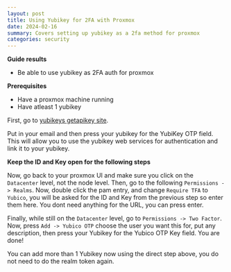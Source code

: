 ```yaml
---
layout: post
title: Using Yubikey for 2FA with Proxmox
date: 2024-02-16
summary: Covers setting up yubikey as a 2fa method for proxmox
categories: security
---
```


**Guide results**

- Be able to use yubikey as 2FA auth for proxmox

**Prerequisites**

- Have a proxmox machine running
- Have atleast 1 yubikey

First, go to [yubikeys getapikey site](upgrade.yubico.com/getapikey/).

Put in your email and then press your yubikey for the YubiKey OTP field. This will allow you to use the yubikey web services for authentication and link it to your yubikey.

**Keep the ID and Key open for the following steps**

Now, go back to your proxmox UI and make sure you click on the `Datacenter` level, not the node level. Then, go to the following `Permissions -> Realms`. Now, double click the pam entry, and change `Require TFA` to `Yubico`, you will be asked for the ID and Key from the previous step so enter them here. You dont need anything for the URL, you can press enter.

Finally, while still on the `Datacenter` level, go to `Permissions -> Two Factor`. Now, press `Add -> Yubico OTP` choose the user you want this for, put any description, then press your Yubikey for the Yubico OTP Key field. You are done!

You can add more than 1 Yubikey now using the direct step above, you do not need to do the realm token again.
